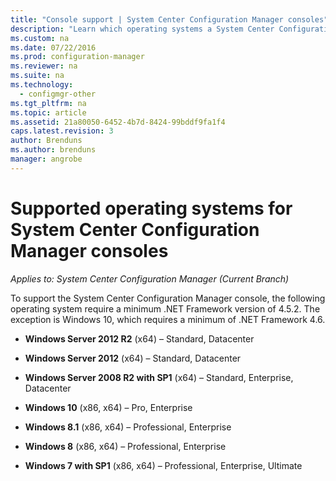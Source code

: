 ```yaml
---
title: "Console support | System Center Configuration Manager consoles"
description: "Learn which operating systems a System Center Configuration Manager console supports."
ms.custom: na
ms.date: 07/22/2016
ms.prod: configuration-manager
ms.reviewer: na
ms.suite: na
ms.technology:
  - configmgr-other
ms.tgt_pltfrm: na
ms.topic: article
ms.assetid: 21a80050-6452-4b7d-8424-99bddf9fa1f4
caps.latest.revision: 3
author: Brendunsms.author: brendunsmanager: angrobe
---
```

# Supported operating systems for System Center Configuration Manager consoles*Applies to: System Center Configuration Manager (Current Branch)*

 To support the System Center Configuration Manager console, the following operating system require a minimum .NET Framework version of 4.5.2. The exception is Windows 10, which requires a minimum of .NET Framework 4.6.  

-   **Windows Server 2012 R2** (x64) – Standard, Datacenter  

-   **Windows Server 2012** (x64) – Standard, Datacenter  

-   **Windows Server 2008 R2 with SP1** (x64)   – Standard, Enterprise, Datacenter  

-   **Windows 10** (x86, x64) – Pro, Enterprise  

-   **Windows 8.1** (x86, x64) – Professional, Enterprise  

-   **Windows 8** (x86, x64) – Professional, Enterprise  

-   **Windows 7 with SP1** (x86, x64) – Professional, Enterprise, Ultimate  
